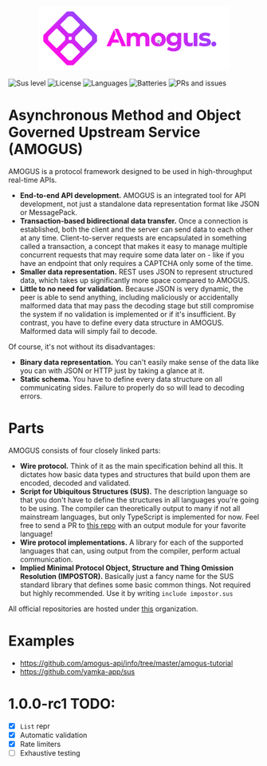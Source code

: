 <p align="center"><img src="logos/logo_color_on_white.png" height="128"/></p>

![Sus level](https://img.shields.io/badge/sus%20level-150%25-red)
![License](https://img.shields.io/github/license/amogus-api/susc)
![Languages](https://img.shields.io/badge/languages-html%7Cts-orange)
![Batteries](https://img.shields.io/badge/batteries-not%20included-red)
![PRs and issues](https://img.shields.io/badge/PRs%20and%20issues-welcome-brightgreen)

# Asynchronous Method and Object Governed Upstream Service (AMOGUS)
AMOGUS is a protocol framework designed to be used in high-throughput real-time APIs.
  - **End-to-end API development.** AMOGUS is an integrated tool for API development, not just a standalone data representation format like JSON or MessagePack.
  - **Transaction-based bidirectional data transfer.** Once a connection is established, both the client and the server can send data to each other at any time. Client-to-server requests are encapsulated in something called a transaction, a concept that makes it easy to manage multiple concurrent requests that may require some data later on - like if you have an endpoint that only requires a CAPTCHA only some of the time.
  - **Smaller data representation.** REST uses JSON to represent structured data, which takes up significantly more space compared to AMOGUS.
  - **Little to no need for validation.** Because JSON is very dynamic, the peer is able to send anything, including maliciously or accidentally malformed data that may pass the decoding stage but still compromise the system if no validation is implemented or if it's insufficient. By contrast, you have to define every data structure in AMOGUS. Malformed data will simply fail to decode.

Of course, it's not without its disadvantages:
  - **Binary data representation.** You can't easily make sense of the data like you can with JSON or HTTP just by taking a glance at it.
  - **Static schema.** You have to define every data structure on all communicating sides. Failure to properly do so will lead to decoding errors.

# Parts
AMOGUS consists of four closely linked parts:
  - **Wire protocol.** Think of it as the main specification behind all this. It dictates how basic data types and structures that build upon them are encoded, decoded and validated.
  - **Script for Ubiquitous Structures (SUS).** The description language so that you don't have to define the structures in all languages you're going to be using. The compiler can theoretically output to many if not all mainstream languages, but only TypeScript is implemented for now. Feel free to send a PR to [this repo](https://github.com/amogus-api/susc) with an output module for your favorite language!
  - **Wire protocol implementations.** A library for each of the supported languages that can, using output from the compiler, perform actual communication.
  - **Implied Minimal Protocol Object, Structure and Thing Omission Resolution (IMPOSTOR).** Basically just a fancy name for the SUS standard library that defines some basic common things. Not required but highly recommended. Use it by writing `include impostor.sus`

All official repositories are hosted under [this](https://github.com/amogus-api) organization.

# Examples
  - https://github.com/amogus-api/info/tree/master/amogus-tutorial
  - https://github.com/yamka-app/sus

# 1.0.0-rc1 TODO:
  - [x] `List` repr
  - [x] Automatic validation
  - [x] Rate limiters
  - [ ] Exhaustive testing
